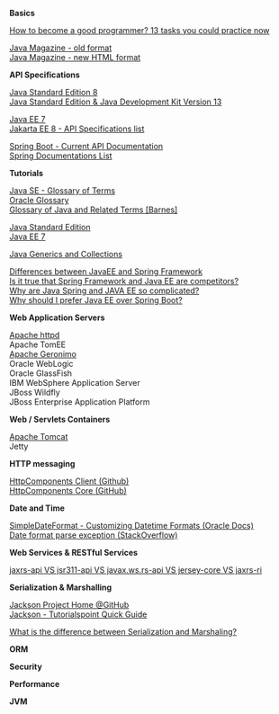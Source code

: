 **Basics**

[How to become a good programmer? 13 tasks you could practice now](https://www.codejava.net/coding/how-to-become-a-good-programmer-13-tasks-you-should-practice-now)  

[Java Magazine - old format](http://www.javamagazine.mozaicreader.com/#&pageSet=0&page=0&contentItem=0)  
[Java Magazine - new HTML format](https://blogs.oracle.com/javamagazine/issue-archives)


**API Specifications**  

[Java Standard Edition 8](https://docs.oracle.com/javase/8/docs/api/)  
[Java Standard Edition & Java Development Kit Version 13](https://docs.oracle.com/en/java/javase/13/docs/api/index.html)  

[Java EE 7](https://docs.oracle.com/javaee/7/api/toc.htm)  
[Jakarta EE 8 - API Specifications list](https://jakarta.ee/specifications/)  

[Spring Boot - Current API Documentation](https://docs.spring.io/spring-boot/docs/current/api/)  
[Spring Documentations List](https://spring.io/docs/reference)  

**Tutorials**  

[Java SE - Glossary of Terms](https://docs.oracle.com/javase/tutorial/information/glossary.html)  
[Oracle Glossary](https://www.oracle.com/technetwork/java/glossary-135216.html)  
[Glossary of Java and Related Terms [Barnes]](https://www.cs.kent.ac.uk/people/staff/djb/oop/glossary.html)  

[Java Standard Edition](https://docs.oracle.com/javase/tutorial/)  
[Java EE 7](http://www.oracle.com/pls/topic/lookup?ctx=javaee&id=JEETT)  

[Java Generics and Collections](https://www.codejava.net/java-core/collections)  

[Differences between JavaEE and Spring Framework](https://www.quora.com/What-are-the-differences-between-Java-EE-and-Spring?share=1)  
[Is it true that Spring Framework and Java EE are competitors?](https://www.quora.com/Is-it-true-that-Spring-Framework-and-Java-EE-are-competitors)  
[Why are Java Spring and JAVA EE so complicated?](https://www.quora.com/Why-are-Java-Spring-and-JAVA-EE-so-complicated)  
[Why should I prefer Java EE over Spring Boot?](https://www.quora.com/Why-should-I-prefer-Java-EE-over-Spring-Boot)  

**Web Application Servers**

[Apache httpd](https://github.com/apache/httpd)  
Apache TomEE  
[Apache Geronimo](https://github.com/apache/geronimo)  
Oracle WebLogic  
Oracle GlassFish  
IBM WebSphere Application Server  
JBoss Wildfly  
JBoss Enterprise Application Platform  


**Web / Servlets Containers**

[Apache Tomcat](https://github.com/apache/tomcat)  
Jetty


**HTTP messaging**

[HttpComponents Client (Github)](https://github.com/apache/httpcomponents-client)  
[HttpComponents Core (GitHub)](https://github.com/apache/httpcomponents-core)  


**Date and Time**

[SimpleDateFormat - Customizing Datetime Formats (Oracle Docs)](https://docs.oracle.com/javase/tutorial/i18n/format/simpleDateFormat.html)  
[Date format parse exception (StackOverflow)](https://stackoverflow.com/questions/19861642/date-format-parse-exception-eee-mmm-dd-hhmmss-z-yyyy)  


**Web Services & RESTful Services**  

[jaxrs-api VS jsr311-api VS javax.ws.rs-api VS jersey-core VS jaxrs-ri](https://stackoverflow.com/questions/32106428/jaxrs-api-vs-jsr311-api-vs-javax-ws-rs-api-vs-jersey-core-vs-jaxrs-ri#32109009)  

**Serialization & Marshalling**  

[Jackson Project Home @GitHub](https://github.com/FasterXML/jackson)  
[Jackson - Tutorialspoint Quick Guide](https://www.tutorialspoint.com/jackson/jackson_quick_guide.htm)  

[What is the difference between Serialization and Marshaling?](https://stackoverflow.com/questions/770474/what-is-the-difference-between-serialization-and-marshaling)  

**ORM**

**Security**

**Performance**

**JVM**

